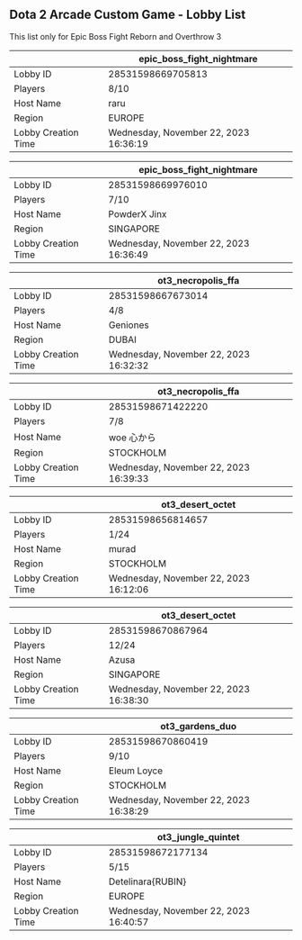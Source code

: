 ## Dota 2 Arcade Custom Game - Lobby List

This list only for Epic Boss Fight Reborn and Overthrow 3

|  | epic_boss_fight_nightmare |
| ------ | ------ |
| Lobby ID | 28531598669705813 |
| Players | 8/10 |
| Host Name | raru |
| Region | EUROPE |
| Lobby Creation Time | Wednesday, November 22, 2023 16:36:19 |


|  | epic_boss_fight_nightmare |
| ------ | ------ |
| Lobby ID | 28531598669976010 |
| Players | 7/10 |
| Host Name | PowderX Jinx |
| Region | SINGAPORE |
| Lobby Creation Time | Wednesday, November 22, 2023 16:36:49 |


|  | ot3_necropolis_ffa |
| ------ | ------ |
| Lobby ID | 28531598667673014 |
| Players | 4/8 |
| Host Name | Geniones |
| Region | DUBAI |
| Lobby Creation Time | Wednesday, November 22, 2023 16:32:32 |


|  | ot3_necropolis_ffa |
| ------ | ------ |
| Lobby ID | 28531598671422220 |
| Players | 7/8 |
| Host Name | woe 心から |
| Region | STOCKHOLM |
| Lobby Creation Time | Wednesday, November 22, 2023 16:39:33 |


|  | ot3_desert_octet |
| ------ | ------ |
| Lobby ID | 28531598656814657 |
| Players | 1/24 |
| Host Name | murad |
| Region | STOCKHOLM |
| Lobby Creation Time | Wednesday, November 22, 2023 16:12:06 |


|  | ot3_desert_octet |
| ------ | ------ |
| Lobby ID | 28531598670867964 |
| Players | 12/24 |
| Host Name | Azusa |
| Region | SINGAPORE |
| Lobby Creation Time | Wednesday, November 22, 2023 16:38:30 |


|  | ot3_gardens_duo |
| ------ | ------ |
| Lobby ID | 28531598670860419 |
| Players | 9/10 |
| Host Name | Eleum Loyce |
| Region | STOCKHOLM |
| Lobby Creation Time | Wednesday, November 22, 2023 16:38:29 |


|  | ot3_jungle_quintet |
| ------ | ------ |
| Lobby ID | 28531598672177134 |
| Players | 5/15 |
| Host Name | Detelinara{RUBIN} |
| Region | EUROPE |
| Lobby Creation Time | Wednesday, November 22, 2023 16:40:57 |



